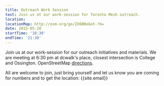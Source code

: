 ```yaml
---
title: Outreach Work Session
text: Join us at our work-session for Toronto Mesh outreach.
location:
locationMap: http://osm.org/go/ZX6BNoGot-?m=
date: 2015-05-20
startTime: '18:30'
endTime: '21:30'
---
```


Join us at our work-session for our outreach initiatives and materials. We are meeting at 6:30 pm at dcwalk's place, closest intersection is College and Ossington. OpenStreetMap [directions](http://osm.org/go/ZX6BNoGot-?m=).

All are welcome to join, just bring yourself and let us know you are coming for numbers and to get the location: {{site.email}}
